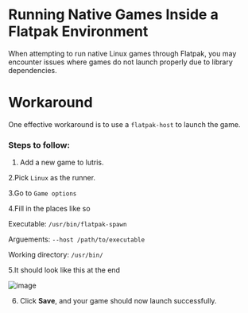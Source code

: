 # Running Native Games Inside a Flatpak Environment

When attempting to run native Linux games through Flatpak, you may encounter issues where games do not launch properly due to library dependencies.

# Workaround

One effective workaround is to use a `flatpak-host` to launch the game.

### Steps to follow:

1. Add a new game to lutris. 

2.Pick `Linux` as the runner.

3.Go to `Game options`

4.Fill in the places like so

Executable: `/usr/bin/flatpak-spawn`

Arguements: `--host /path/to/executable`

Working directory: `/usr/bin/`

5.It should look like this at the end

![image](https://github.com/user-attachments/assets/7babf8bf-ab70-4a10-a652-423cc5eb420d)

6. Click **Save**, and your game should now launch successfully.


<!--
(Not sure about this part)
# Info about game folders

Your game might not launch if its in a folder that contains a space,comma,exclamation mark, and stuff of that nature.
/mnt/8073657c-f7f3-4c5d-bb7e-48e43b904ec0/Games/Alien/run.sh ✅
/mnt/8073657c-f7f3-4c5d-bb7e-48e43b904ec0/Games/Alien/Alien - Isolation Collection/run.sh ❌
-->
